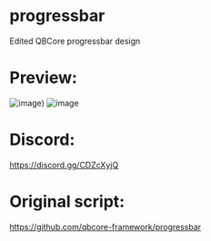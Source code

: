 # progressbar
 Edited QBCore progressbar design
# Preview:
![image](https://user-images.githubusercontent.com/99270302/172919627-47488b1d-a0be-4dbe-904d-332e878fadfb.png))
![image](https://user-images.githubusercontent.com/99270302/172919503-de300666-bfcc-492a-baab-f7c51b2618d2.png)
# Discord:
https://discord.gg/CDZcXyjQ
# Original script:
https://github.com/qbcore-framework/progressbar
